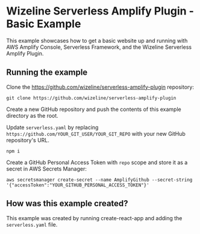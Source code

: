 # Wizeline Serverless Amplify Plugin - Basic Example

This example showcases how to get a basic website up and running with AWS Amplify Console, Serverless Framework, and the Wizeline Serverless Amplify Plugin.

## Running the example

Clone the https://github.com/wizeline/serverless-amplify-plugin repository:

```shell
git clone https://github.com/wizeline/serverless-amplify-plugin
```

Create a new GitHub repository and push the contents of this example directory as the root.

Update `serverless.yaml` by replacing `https://github.com/YOUR_GIT_USER/YOUR_GIT_REPO` with your new GitHub repository's URL.

```shell
npm i
```

Create a GitHub Personal Access Token with `repo` scope and store it as a secret in AWS Secrets Manager:

```shell
aws secretsmanager create-secret --name AmplifyGithub --secret-string '{"accessToken":"YOUR_GITHUB_PERSONAL_ACCESS_TOKEN"}'
```



## How was this example created?

This example was created by running create-react-app and adding the `serverless.yaml` file.